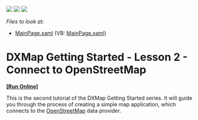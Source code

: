 <!-- default badges list -->
![](https://img.shields.io/endpoint?url=https://codecentral.devexpress.com/api/v1/VersionRange/128570740/11.2.5%2B)
[![](https://img.shields.io/badge/Open_in_DevExpress_Support_Center-FF7200?style=flat-square&logo=DevExpress&logoColor=white)](https://supportcenter.devexpress.com/ticket/details/E3644)
[![](https://img.shields.io/badge/📖_How_to_use_DevExpress_Examples-e9f6fc?style=flat-square)](https://docs.devexpress.com/GeneralInformation/403183)
<!-- default badges end -->
<!-- default file list -->
*Files to look at*:

* [MainPage.xaml](./CS/MapControlLesson2/MainPage.xaml) (VB: [MainPage.xaml](./VB/MapControlLesson2/MainPage.xaml))
<!-- default file list end -->
# DXMap Getting Started - Lesson 2 - Connect to OpenStreetMap
<!-- run online -->
**[[Run Online]](https://codecentral.devexpress.com/e3644)**
<!-- run online end -->


<p>This is the second tutorial of the DXMap Getting Started series. It will guide you through the process of creating a simple map application, which connects to the <u>OpenStreetMap</u> data provider.</p><br />


<br/>


